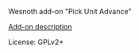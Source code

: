 Wesnoth add-on "Pick Unit Advance"

[Add-on description](./pick_advance/doc/about.txt)

License: GPLv2+

